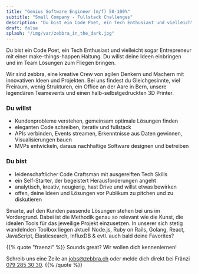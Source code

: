 ```yaml
---
title: "Genius Software Engineer (m/f) 50-100%"
subtitle: "Small Company - Fullstack Challenges"
description: "Du bist ein Code Poet, ein Tech Enthusiast und vielleicht sogar Entrepreneur mit einer make-things-happen Haltung?"
draft: false
splash: "/img/var/zebbra_in_the_dark.jpg"
---
```


Du bist ein Code Poet, ein Tech Enthusiast und vielleicht sogar Entrepreneur mit einer make-things-happen Haltung. Du willst deine Ideen einbringen und im Team Lösungen zum Fliegen bringen.
<!--more-->

Wir sind zebbra, eine kreative Crew von agilen Denkern und Machern mit innovativen Ideen und Projekten. Bei uns findest du Gleichgesinnte, viel Freiraum, wenig Strukturen, ein Office an der Aare in Bern, unsere legendären Teamevents und einen halb-selbstgedruckten 3D Printer.

### Du willst

* Kundenprobleme verstehen, gemeinsam optimale Lösungen finden
* eleganten Code schreiben, iterativ und fullstack
* APIs verbinden, Events streamen, Erkenntnisse aus Daten gewinnen, Visualisierungen bauen
* MVPs entwickeln, daraus nachhaltige Software designen und betreiben

### Du bist

* leidenschaftlicher Code Craftsman mit ausgereiften Tech Skills
* ein Self-Starter, der begeistert Herausforderungen angeht
* analytisch, kreativ, neugierig, hast Drive und willst etwas bewirken
* offen, deine Ideen und Lösungen vor Publikum zu pitchen und zu diskutieren

Smarte, auf den Kunden passende Lösungen stehen bei uns im Vordergrund. Dabei ist die Methodik genau so relevant wie die Kunst, die idealen Tools für das jeweilige Projekt einzusetzen. In unserer sich stetig wandelnden Toolbox liegen aktuell Node.js, Ruby on Rails, Golang, React, JavaScript, Elasticsearch, InfluxDB & evtl. auch bald deine Favorites?

{{% quote "fraenzi" %}}
  Sounds great? Wir wollen dich kennenlernen!

  Schreib uns eine Zeile an <a href="mailto:jobs@zebbra.ch">jobs@zebbra.ch</a> oder melde dich direkt bei Fränzi [079 285 30 30](tel:+41792853030).
{{% /quote %}}

